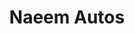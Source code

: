 ---
title: "Naeem Autos"
url: /karachi/naeem-autos-v3x6-2m6-ghosia-road-essa-nagri-2/
shop: car repair
---